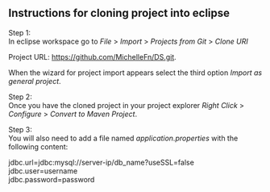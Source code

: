 
## Instructions for cloning project into eclipse
Step 1:<br/>
In eclipse workspace go to *File* > *Import* > *Projects from Git* > *Clone URI* 

Project URL: https://github.com/MichelleFn/DS.git.

When the wizard for project import appears select the third option *Import as general project*.

Step 2:<br/>
Once you have the cloned project in your project explorer *Right Click* > *Configure* > *Convert to Maven Project*.

Step 3:<br/>
You will also need to add a file named *application.properties* with the following content:

jdbc.url=jdbc:mysql://server-ip/db_name?useSSL=false<br/>
jdbc.user=username<br/>
jdbc.password=password
